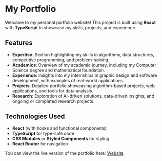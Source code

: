 # My Portfolio

Welcome to my personal portfolio website! This project is built using **React** with **TypeScript** to showcase my skills, projects, and experience.


## Features

- **Expertise**: Section highlighting my skills in algorithms, data structures, competitive programming, and problem-solving.
- **Academics**: Overview of my academic journey, including my Computer Science degree and mathematical foundation.
- **Experience**: Insights into my internships in graphic design and software development, with examples of real-world applications.
- **Projects**: Detailed portfolio showcasing algorithm-based projects, web applications, and tools for data analysis.
- **Research**: Exploration of AI-driven solutions, data-driven insights, and ongoing or completed research projects.

## Technologies Used

- **React** (with hooks and functional components)
- **TypeScript** for type-safe code
- **CSS Modules** or **Styled Components** for styling
- **React Router** for navigation


You can view the live version of the portfolio here: [Website](https://elprofesoriqo.github.io/)


